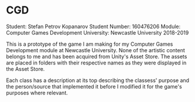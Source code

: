 # CGD
Student: Stefan Petrov Kopanarov 
Student Number: 160476206
Module: Computer Games Development 
University: Newcastle University 2018-2019

This is a prototype of the game I am making for my Computer Games Development module at Newcastle University. None of the artistic content belongs to me and has been acquired from Unity's Asset Store. The assets are placed in folders with their respective names as they were displayed in the Asset Store.

Each class has a description at its top describing the classess' purpose and the person/source that implemented it before I modified it for the game's purposes where relevant. 
